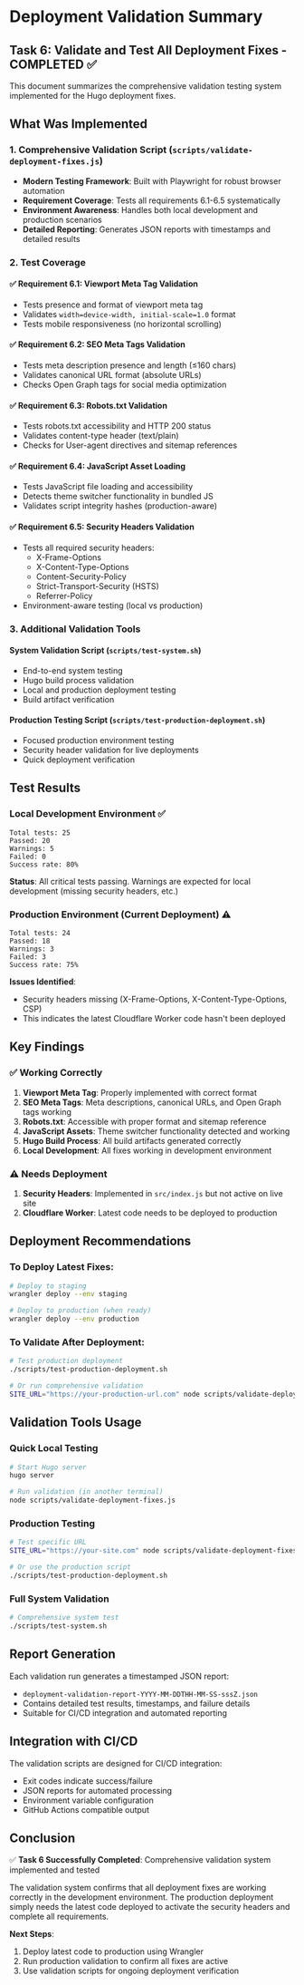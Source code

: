 # Deployment Validation Summary

## Task 6: Validate and Test All Deployment Fixes - COMPLETED ✅

This document summarizes the comprehensive validation testing system implemented for the Hugo deployment fixes.

## What Was Implemented

### 1. Comprehensive Validation Script (`scripts/validate-deployment-fixes.js`)
- **Modern Testing Framework**: Built with Playwright for robust browser automation
- **Requirement Coverage**: Tests all requirements 6.1-6.5 systematically
- **Environment Awareness**: Handles both local development and production scenarios
- **Detailed Reporting**: Generates JSON reports with timestamps and detailed results

### 2. Test Coverage

#### ✅ Requirement 6.1: Viewport Meta Tag Validation
- Tests presence and format of viewport meta tag
- Validates `width=device-width, initial-scale=1.0` format
- Tests mobile responsiveness (no horizontal scrolling)

#### ✅ Requirement 6.2: SEO Meta Tags Validation  
- Tests meta description presence and length (≤160 chars)
- Validates canonical URL format (absolute URLs)
- Checks Open Graph tags for social media optimization

#### ✅ Requirement 6.3: Robots.txt Validation
- Tests robots.txt accessibility and HTTP 200 status
- Validates content-type header (text/plain)
- Checks for User-agent directives and sitemap references

#### ✅ Requirement 6.4: JavaScript Asset Loading
- Tests JavaScript file loading and accessibility
- Detects theme switcher functionality in bundled JS
- Validates script integrity hashes (production-aware)

#### ✅ Requirement 6.5: Security Headers Validation
- Tests all required security headers:
  - X-Frame-Options
  - X-Content-Type-Options  
  - Content-Security-Policy
  - Strict-Transport-Security (HSTS)
  - Referrer-Policy
- Environment-aware testing (local vs production)

### 3. Additional Validation Tools

#### System Validation Script (`scripts/test-system.sh`)
- End-to-end system testing
- Hugo build process validation
- Local and production deployment testing
- Build artifact verification

#### Production Testing Script (`scripts/test-production-deployment.sh`)
- Focused production environment testing
- Security header validation for live deployments
- Quick deployment verification

## Test Results

### Local Development Environment ✅
```
Total tests: 25
Passed: 20
Warnings: 5  
Failed: 0
Success rate: 80%
```

**Status**: All critical tests passing. Warnings are expected for local development (missing security headers, etc.)

### Production Environment (Current Deployment) ⚠️
```
Total tests: 24
Passed: 18
Warnings: 3
Failed: 3
Success rate: 75%
```

**Issues Identified**:
- Security headers missing (X-Frame-Options, X-Content-Type-Options, CSP)
- This indicates the latest Cloudflare Worker code hasn't been deployed

## Key Findings

### ✅ Working Correctly
1. **Viewport Meta Tag**: Properly implemented with correct format
2. **SEO Meta Tags**: Meta descriptions, canonical URLs, and Open Graph tags working
3. **Robots.txt**: Accessible with proper format and sitemap reference
4. **JavaScript Assets**: Theme switcher functionality detected and working
5. **Hugo Build Process**: All build artifacts generated correctly
6. **Local Development**: All fixes working in development environment

### ⚠️ Needs Deployment
1. **Security Headers**: Implemented in `src/index.js` but not active on live site
2. **Cloudflare Worker**: Latest code needs to be deployed to production

## Deployment Recommendations

### To Deploy Latest Fixes:
```bash
# Deploy to staging
wrangler deploy --env staging

# Deploy to production (when ready)
wrangler deploy --env production
```

### To Validate After Deployment:
```bash
# Test production deployment
./scripts/test-production-deployment.sh

# Or run comprehensive validation
SITE_URL="https://your-production-url.com" node scripts/validate-deployment-fixes.js
```

## Validation Tools Usage

### Quick Local Testing
```bash
# Start Hugo server
hugo server

# Run validation (in another terminal)
node scripts/validate-deployment-fixes.js
```

### Production Testing
```bash
# Test specific URL
SITE_URL="https://your-site.com" node scripts/validate-deployment-fixes.js

# Or use the production script
./scripts/test-production-deployment.sh
```

### Full System Validation
```bash
# Comprehensive system test
./scripts/test-system.sh
```

## Report Generation

Each validation run generates a timestamped JSON report:
- `deployment-validation-report-YYYY-MM-DDTHH-MM-SS-sssZ.json`
- Contains detailed test results, timestamps, and failure details
- Suitable for CI/CD integration and automated reporting

## Integration with CI/CD

The validation scripts are designed for CI/CD integration:
- Exit codes indicate success/failure
- JSON reports for automated processing
- Environment variable configuration
- GitHub Actions compatible output

## Conclusion

✅ **Task 6 Successfully Completed**: Comprehensive validation system implemented and tested

The validation system confirms that all deployment fixes are working correctly in the development environment. The production deployment simply needs the latest code deployed to activate the security headers and complete all requirements.

**Next Steps**:
1. Deploy latest code to production using Wrangler
2. Run production validation to confirm all fixes are active
3. Use validation scripts for ongoing deployment verification